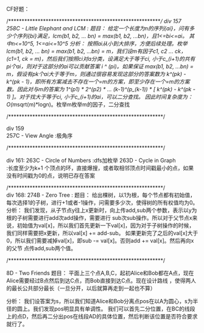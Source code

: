 CF好题：

/**********************************************************/
div 157   
258C - Little Elephant and LCM	:
题目：
    给定一个长度为n的序列{ai}，问有多少个序列{bi}满足，lcm(b1, b2, ... bn) = max(b1, b2, ...bn)，且1<=bi<=ai。
    其中n<=10^5, 1<=ai<=10^5
分析：
    按照ai从小到大排序，方便后续处理。枚举lcm(b1, b2, ... bn) = max(b1, b2, ...bn) = m，我们设m有因子c1, c2 ... ck，
    (c1=1, ck = m)，然后我们按照ci对a分类，设满足大于等于ci, 小于c_(i+1)的共有pi个ai，则对于这部分的ai可以贡献答案 
    i ^ (pi)。如果保证 max(b1, b2, ...bn) = m，假设有pk个ai大于等于m，则通过很容易发现这部分的答案数为
    k^(pk) - k^(pk - 1)，即所有方案减去不存在一个=m的方案，即至少存在一个=m的方案数。因此对与m的答案为
    1^(p1) * 2^(p2) * ... (k-1)^(p_(k-1)) * [ k^(pk) - k^(pk - 1) ]。对于找大于等于ci, 小于c_(i+1)的ai，可以二分查找。
    因此时间复杂度为：O(m*sqrt(m)*logn)。枚举m枚举m的因子，二分查找

/**********************************************************/

div 159		 
257C - View Angle	:极角序

/**********************************************************/

div 161:
263C - Circle of Numbers	:dfs加枚举
263D - Cycle in Graph  
    :长度至少为k+1 个顶点的环，直接爆搜，或者取相邻顶点时间戳最小的点，如果没有时间戳为0的点，说明已存在答案

/**********************************************************/	
div 168:
274B - Zero Tree	:
题目：
    给出棵树，以1为根，每个节点都有初始值，每次选择1的子树，进行+1或者-1操作，问需要多少次，使得树的所有权值均为0。
分析：
    我们发现，从子节点y往上x更新时，向上传add,sub两个参数，表示以y为根的子树需要进行add次add操作，需要进行
    sub次sub操作。所以对于父节点x来说，初始值为val[x]，所以我们首先更新一下val[x]，因为对于子树操作的时候， 
    我们同样需要把x更新，所以val[x] += add-sub。
    如果更新完了之后的val[x]大于0，所以我们需要减掉val[x]，即sub -= val[x]。否则add += val[x]。然后再向x的父节
    点传add,sub两个值。
								 

/**********************************************************/	

8D - Two Friends
题目：
    平面上三个点A,B,C，起初Alice和Bob都在A点，现在Alice需要经过B点然后到达C点，而Bob直接到达C点。现在设计路线
    ，使得两人的最长公共部分最长（一旦分开，以后就算再走到一起也不算）

分析：
    我们设答案为s，所以我们知道Alice和Bob分离点pos在以A为圆心，s为半径的圆上。我们发现pos明显具有单调性。
    我们可以首先二分位置，在BC的线段上的点D，然后再二分出pos在线段AD的具体位置，然后判断该位置是否符合要求就行了。
